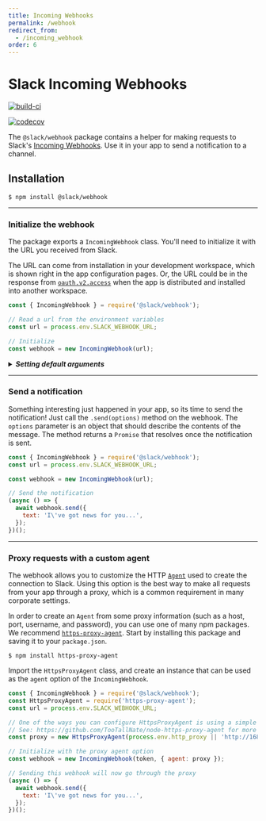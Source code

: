 ```yaml
---
title: Incoming Webhooks
permalink: /webhook
redirect_from:
  - /incoming_webhook
order: 6
---
```


# Slack Incoming Webhooks

[![build-ci](https://github.com/slackapi/node-slack-sdk/actions/workflows/ci-build.yml/badge.svg)](https://github.com/slackapi/node-slack-sdk/actions/workflows/ci-build.yml)
<!-- TODO: per-flag badge https://docs.codecov.io/docs/flags#section-flag-badges-and-graphs -->
[![codecov](https://codecov.io/gh/slackapi/node-slack-sdk/branch/main/graph/badge.svg)](https://codecov.io/gh/slackapi/node-slack-sdk)
<!-- TODO: npm versions with scoped packages: https://github.com/rvagg/nodei.co/issues/24 -->

The `@slack/webhook` package contains a helper for making requests to Slack's [Incoming
Webhooks](https://api.slack.com/incoming-webhooks). Use it in your app to send a notification to a channel.

## Installation

```shell
$ npm install @slack/webhook
```

---

### Initialize the webhook

The package exports a `IncomingWebhook` class. You'll need to initialize it with the URL you received from Slack.

The URL can come from installation in your development workspace, which is shown right in the app configuration pages.
Or, the URL could be in the response from [`oauth.v2.access`](https://api.slack.com/methods/oauth.v2.access) when the app is
distributed and installed into another workspace.

```javascript
const { IncomingWebhook } = require('@slack/webhook');

// Read a url from the environment variables
const url = process.env.SLACK_WEBHOOK_URL;

// Initialize
const webhook = new IncomingWebhook(url);
```

<details>
<summary markdown="span">
<strong><i>Setting default arguments</i></strong>
</summary>

The webhook can be initialized with default arguments that are reused each time a notification is sent. Use the second
parameter to the constructor to set the default arguments.

```javascript
const { IncomingWebhook } = require('@slack/webhook');
const url = process.env.SLACK_WEBHOOK_URL;

// Initialize with defaults
const webhook = new IncomingWebhook(url, {
  icon_emoji: ':bowtie:',
});
```

</details>

---

### Send a notification

Something interesting just happened in your app, so its time to send the notification! Just call the
`.send(options)` method on the webhook. The `options` parameter is an object that should describe the contents of
the message. The method returns a `Promise` that resolves once the notification is sent.

```javascript
const { IncomingWebhook } = require('@slack/webhook');
const url = process.env.SLACK_WEBHOOK_URL;

const webhook = new IncomingWebhook(url);

// Send the notification
(async () => {
  await webhook.send({
    text: 'I\'ve got news for you...',
  });
})();
```

---

### Proxy requests with a custom agent

The webhook allows you to customize the HTTP
[`Agent`](https://nodejs.org/docs/latest/api/http.html#http_class_http_agent) used to create the connection to Slack.
Using this option is the best way to make all requests from your app through a proxy, which is a common requirement in
many corporate settings.

In order to create an `Agent` from some proxy information (such as a host, port, username, and password), you can use
one of many npm packages. We recommend [`https-proxy-agent`](https://www.npmjs.com/package/https-proxy-agent). Start
by installing this package and saving it to your `package.json`.

```shell
$ npm install https-proxy-agent
```

Import the `HttpsProxyAgent` class, and create an instance that can be used as the `agent` option of the
`IncomingWebhook`.

```javascript
const { IncomingWebhook } = require('@slack/webhook');
const HttpsProxyAgent = require('https-proxy-agent');
const url = process.env.SLACK_WEBHOOK_URL;

// One of the ways you can configure HttpsProxyAgent is using a simple string.
// See: https://github.com/TooTallNate/node-https-proxy-agent for more options
const proxy = new HttpsProxyAgent(process.env.http_proxy || 'http://168.63.76.32:3128');

// Initialize with the proxy agent option
const webhook = new IncomingWebhook(token, { agent: proxy });

// Sending this webhook will now go through the proxy
(async () => {
  await webhook.send({
    text: 'I\'ve got news for you...',
  });
})();
```
